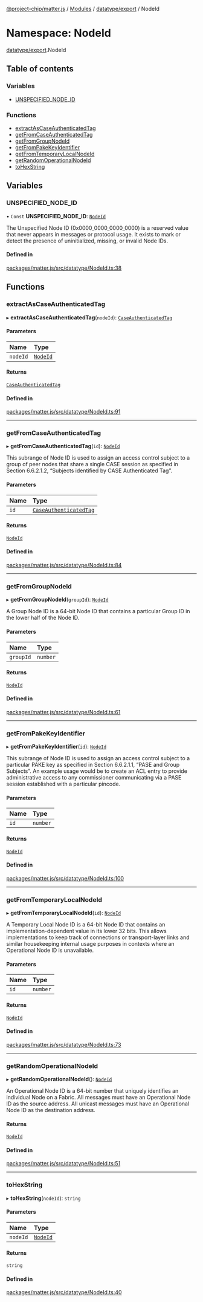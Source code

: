 [@project-chip/matter.js](../README.md) / [Modules](../modules.md) / [datatype/export](datatype_export.md) / NodeId

# Namespace: NodeId

[datatype/export](datatype_export.md).NodeId

## Table of contents

### Variables

- [UNSPECIFIED\_NODE\_ID](datatype_export.NodeId.md#unspecified_node_id)

### Functions

- [extractAsCaseAuthenticatedTag](datatype_export.NodeId.md#extractascaseauthenticatedtag)
- [getFromCaseAuthenticatedTag](datatype_export.NodeId.md#getfromcaseauthenticatedtag)
- [getFromGroupNodeId](datatype_export.NodeId.md#getfromgroupnodeid)
- [getFromPakeKeyIdentifier](datatype_export.NodeId.md#getfrompakekeyidentifier)
- [getFromTemporaryLocalNodeId](datatype_export.NodeId.md#getfromtemporarylocalnodeid)
- [getRandomOperationalNodeId](datatype_export.NodeId.md#getrandomoperationalnodeid)
- [toHexString](datatype_export.NodeId.md#tohexstring)

## Variables

### UNSPECIFIED\_NODE\_ID

• `Const` **UNSPECIFIED\_NODE\_ID**: [`NodeId`](datatype_export.md#nodeid)

The Unspecified Node ID (0x0000_0000_0000_0000) is a reserved value that never appears in messages or protocol
usage. It exists to mark or detect the presence of uninitialized, missing, or invalid Node IDs.

#### Defined in

[packages/matter.js/src/datatype/NodeId.ts:38](https://github.com/project-chip/matter.js/blob/3adaded6/packages/matter.js/src/datatype/NodeId.ts#L38)

## Functions

### extractAsCaseAuthenticatedTag

▸ **extractAsCaseAuthenticatedTag**(`nodeId`): [`CaseAuthenticatedTag`](datatype_export.md#caseauthenticatedtag)

#### Parameters

| Name | Type |
| :------ | :------ |
| `nodeId` | [`NodeId`](datatype_export.md#nodeid) |

#### Returns

[`CaseAuthenticatedTag`](datatype_export.md#caseauthenticatedtag)

#### Defined in

[packages/matter.js/src/datatype/NodeId.ts:91](https://github.com/project-chip/matter.js/blob/3adaded6/packages/matter.js/src/datatype/NodeId.ts#L91)

___

### getFromCaseAuthenticatedTag

▸ **getFromCaseAuthenticatedTag**(`id`): [`NodeId`](datatype_export.md#nodeid)

This subrange of Node ID is used to assign an access control subject to a group of peer nodes that share a
single CASE session as specified in Section 6.6.2.1.2, “Subjects identified by CASE Authenticated Tag”.

#### Parameters

| Name | Type |
| :------ | :------ |
| `id` | [`CaseAuthenticatedTag`](datatype_export.md#caseauthenticatedtag) |

#### Returns

[`NodeId`](datatype_export.md#nodeid)

#### Defined in

[packages/matter.js/src/datatype/NodeId.ts:84](https://github.com/project-chip/matter.js/blob/3adaded6/packages/matter.js/src/datatype/NodeId.ts#L84)

___

### getFromGroupNodeId

▸ **getFromGroupNodeId**(`groupId`): [`NodeId`](datatype_export.md#nodeid)

A Group Node ID is a 64-bit Node ID that contains a particular Group ID in the lower half of the Node ID.

#### Parameters

| Name | Type |
| :------ | :------ |
| `groupId` | `number` |

#### Returns

[`NodeId`](datatype_export.md#nodeid)

#### Defined in

[packages/matter.js/src/datatype/NodeId.ts:61](https://github.com/project-chip/matter.js/blob/3adaded6/packages/matter.js/src/datatype/NodeId.ts#L61)

___

### getFromPakeKeyIdentifier

▸ **getFromPakeKeyIdentifier**(`id`): [`NodeId`](datatype_export.md#nodeid)

This subrange of Node ID is used to assign an access control subject to a particular PAKE key as specified in
Section 6.6.2.1.1, “PASE and Group Subjects”. An example usage would be to create an ACL entry to provide
administrative access to any commissioner communicating via a PASE session established with a particular pincode.

#### Parameters

| Name | Type |
| :------ | :------ |
| `id` | `number` |

#### Returns

[`NodeId`](datatype_export.md#nodeid)

#### Defined in

[packages/matter.js/src/datatype/NodeId.ts:100](https://github.com/project-chip/matter.js/blob/3adaded6/packages/matter.js/src/datatype/NodeId.ts#L100)

___

### getFromTemporaryLocalNodeId

▸ **getFromTemporaryLocalNodeId**(`id`): [`NodeId`](datatype_export.md#nodeid)

A Temporary Local Node ID is a 64-bit Node ID that contains an implementation-dependent value in its lower
32 bits. This allows implementations to keep track of connections or transport-layer links and similar
housekeeping internal usage purposes in contexts where an Operational Node ID is unavailable.

#### Parameters

| Name | Type |
| :------ | :------ |
| `id` | `number` |

#### Returns

[`NodeId`](datatype_export.md#nodeid)

#### Defined in

[packages/matter.js/src/datatype/NodeId.ts:73](https://github.com/project-chip/matter.js/blob/3adaded6/packages/matter.js/src/datatype/NodeId.ts#L73)

___

### getRandomOperationalNodeId

▸ **getRandomOperationalNodeId**(): [`NodeId`](datatype_export.md#nodeid)

An Operational Node ID is a 64-bit number that uniquely identifies an individual Node on a Fabric. All messages
must have an Operational Node ID as the source address. All unicast messages must have an Operational Node ID
as the destination address.

#### Returns

[`NodeId`](datatype_export.md#nodeid)

#### Defined in

[packages/matter.js/src/datatype/NodeId.ts:51](https://github.com/project-chip/matter.js/blob/3adaded6/packages/matter.js/src/datatype/NodeId.ts#L51)

___

### toHexString

▸ **toHexString**(`nodeId`): `string`

#### Parameters

| Name | Type |
| :------ | :------ |
| `nodeId` | [`NodeId`](datatype_export.md#nodeid) |

#### Returns

`string`

#### Defined in

[packages/matter.js/src/datatype/NodeId.ts:40](https://github.com/project-chip/matter.js/blob/3adaded6/packages/matter.js/src/datatype/NodeId.ts#L40)
